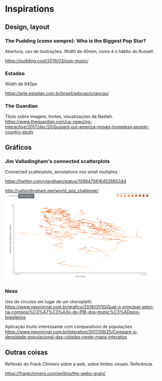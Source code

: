 # Inspirations

## Design, layout

### The Pudding (como sempre): Who is the Biggest Pop Star?

Abertura, uso de ilustrações. Width de 40rem, como é o hábito do Russell.

https://pudding.cool/2019/03/pop-music/

### Estadao

Width de 640px

https://arte.estadao.com.br/brasil/adocao/criancas/

### The Guardian

Título sobre imagem, fontes, visualizações da Nadieh.
https://www.theguardian.com/us-news/ng-interactive/2017/dec/20/bussed-out-america-moves-homeless-people-country-study

## Gráficos

### Jim Valladingham's connected scatterplots

Connected scatterplots, annotations nos small multiples

https://twitter.com/vlandham/status/1088475616452665344

http://vallandingham.me/world_gov_challenge/
![](jim_vallandingham_connected_scatterplots.PNG)

### Nexo

Uso de círculos em lugar de um choropleth.
https://www.nexojornal.com.br/grafico/2018/01/10/Qual-o-principal-setor-na-composi%C3%A7%C3%A3o-do-PIB-dos-munic%C3%ADpios-brasileiros

Aplicação muito interessante com comparativos de populações
https://www.nexojornal.com.br/interativo/2017/09/25/Compare-a-densidade-populacional-das-cidades-neste-mapa-interativo

## Outras coisas

Reflexão do Frank Chimero sobre a web, sobre limites visuais. Referência.

https://frankchimero.com/writing/the-webs-grain/
